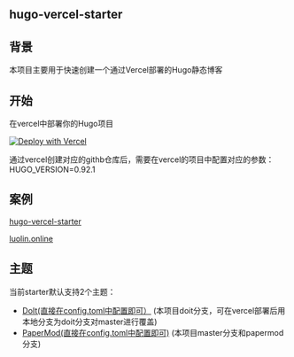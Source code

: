 ## hugo-vercel-starter

## 背景
本项目主要用于快速创建一个通过Vercel部署的Hugo静态博客
## 开始
在vercel中部署你的Hugo项目

[![Deploy with Vercel](https://vercel.com/button)](https://vercel.com/new/clone?repository-url=https%3A%2F%2Fgithub.com%2Fluolin-cn%2Fhugo-vercel-starter&env=HUGO_VERSION&envDescription=HUGO_VERSION%E9%9C%80%E8%A6%81%E8%AE%BE%E7%BD%AE%E4%B8%BA0.92.1)

通过vercel创建对应的githb仓库后，需要在vercel的项目中配置对应的参数：HUGO_VERSION=0.92.1

## 案例

[hugo-vercel-starter](https://hugo-vercel-starter.vercel.app/)

[luolin.online](https://luolin.online/)

## 主题
当前starter默认支持2个主题：
- [DoIt(直接在config.toml中配置即可）](https://github.com/HEIGE-PCloud/DoIt?tab=readme-ov-file) (本项目doit分支，可在vercel部署后用本地分支为doit分支对master进行覆盖)
- [PaperMod(直接在config.toml中配置即可)](https://github.com/adityatelange/hugo-PaperMod) (本项目master分支和papermod分支)
